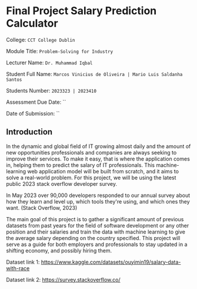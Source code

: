 # Final Project Salary Prediction Calculator

College: `CCT College Dublin`

Module Title: `Problem-Solving for Industry`

Lecturer Name: `Dr. Muhammad Iqbal`

Student Full Name: `Marcos Vinicius de Oliveira | Mario Luis Saldanha Santos`

Students Number: `2023323 | 2023410`

Assessment Due Date: ``

Date of Submission: ``

## Introduction

In the dynamic and global field of IT growing almost daily and the amount of new opportunities professionals and companies are always seeking to improve their services. To make it easy, that is where the application comes in, helping them to predict the salary of IT professionals.
This machine-learning web application model will be built from scratch, and it aims to solve a real-world problem. For this project, we will be using the latest public 2023 stack overflow developer survey.

In May 2023 over 90,000 developers responded to our annual survey about how they learn and level up, which tools they're using, and which ones they want. (Stack Overflow, 2023)

The main goal of this project is to gather a significant amount of previous datasets from past years for the field of software development or any other position and their salaries and train the data with machine learning to give the average salary depending on the country specified. This project will serve as a guide for both employers and professionals to stay updated in a shifting economy, and possibly hiring them.

Dataset link 1: https://www.kaggle.com/datasets/ouyimin19/salary-data-with-race

Dataset link 2: https://survey.stackoverflow.co/
